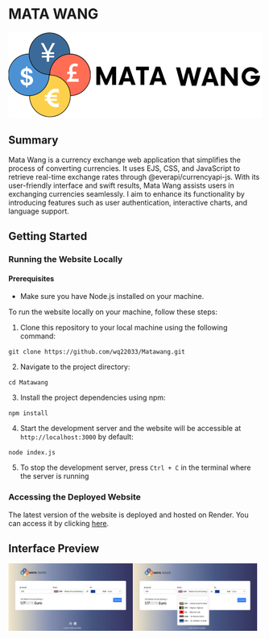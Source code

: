 # MATA WANG

<p align="center">
    <img src="/public/images/logo-github.png" height="170">
</p>

## Summary
Mata Wang is a currency exchange web application that simplifies the process of converting currencies. It uses EJS, CSS, and JavaScript to retrieve real-time exchange rates through @everapi/currencyapi-js. With its user-friendly interface and swift results, Mata Wang assists users in exchanging currencies seamlessly. I aim to enhance its functionality by introducing features such as user authentication, interactive charts, and language support.

## Getting Started
### Running the Website Locally
#### Prerequisites
- Make sure you have Node.js installed on your machine.

To run the website locally on your machine, follow these steps:

1. Clone this repository to your local machine using the following command:
``` 
git clone https://github.com/wq22033/Matawang.git
```
2. Navigate to the project directory:
```
cd Matawang
```
3. Install the project dependencies using npm:
```
npm install
```
4. Start the development server and the website will be accessible at `http://localhost:3000` by default:
```
node index.js
```
5. To stop the development server, press `Ctrl + C` in the terminal where the server is running


### Accessing the Deployed Website

The latest version of the website is deployed and hosted on Render. You can access it by clicking [here](https://matawang.onrender.com).

## Interface Preview
<div style="display: flex;">
    <img src="/public/images/preview1.png" style="width: 49%;">
    <img src="/public/images/preview2.png" style="width: 49%;">
</div>
